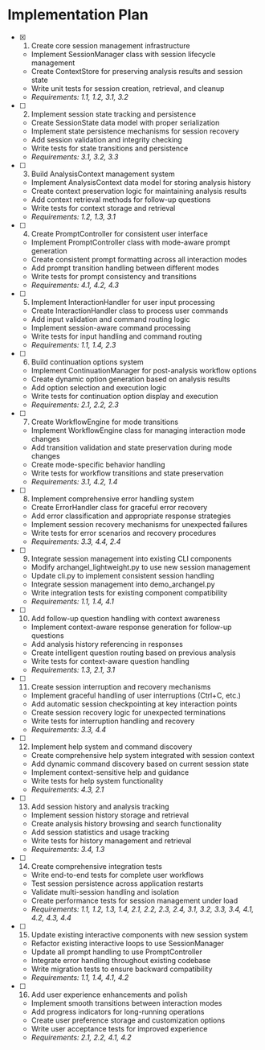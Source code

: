 # Implementation Plan

- [x] 1. Create core session management infrastructure
  - Implement SessionManager class with session lifecycle management
  - Create ContextStore for preserving analysis results and session state
  - Write unit tests for session creation, retrieval, and cleanup
  - _Requirements: 1.1, 1.2, 3.1, 3.2_

- [ ] 2. Implement session state tracking and persistence
  - Create SessionState data model with proper serialization
  - Implement state persistence mechanisms for session recovery
  - Add session validation and integrity checking
  - Write tests for state transitions and persistence
  - _Requirements: 3.1, 3.2, 3.3_

- [ ] 3. Build AnalysisContext management system
  - Implement AnalysisContext data model for storing analysis history
  - Create context preservation logic for maintaining analysis results
  - Add context retrieval methods for follow-up questions
  - Write tests for context storage and retrieval
  - _Requirements: 1.2, 1.3, 3.1_

- [ ] 4. Create PromptController for consistent user interface
  - Implement PromptController class with mode-aware prompt generation
  - Create consistent prompt formatting across all interaction modes
  - Add prompt transition handling between different modes
  - Write tests for prompt consistency and transitions
  - _Requirements: 4.1, 4.2, 4.3_

- [ ] 5. Implement InteractionHandler for user input processing
  - Create InteractionHandler class to process user commands
  - Add input validation and command routing logic
  - Implement session-aware command processing
  - Write tests for input handling and command routing
  - _Requirements: 1.1, 1.4, 2.3_

- [ ] 6. Build continuation options system
  - Implement ContinuationManager for post-analysis workflow options
  - Create dynamic option generation based on analysis results
  - Add option selection and execution logic
  - Write tests for continuation option display and execution
  - _Requirements: 2.1, 2.2, 2.3_

- [ ] 7. Create WorkflowEngine for mode transitions
  - Implement WorkflowEngine class for managing interaction mode changes
  - Add transition validation and state preservation during mode changes
  - Create mode-specific behavior handling
  - Write tests for workflow transitions and state preservation
  - _Requirements: 3.1, 4.2, 1.4_

- [ ] 8. Implement comprehensive error handling system
  - Create ErrorHandler class for graceful error recovery
  - Add error classification and appropriate response strategies
  - Implement session recovery mechanisms for unexpected failures
  - Write tests for error scenarios and recovery procedures
  - _Requirements: 3.3, 4.4, 2.4_

- [ ] 9. Integrate session management into existing CLI components
  - Modify archangel_lightweight.py to use new session management
  - Update cli.py to implement consistent session handling
  - Integrate session management into demo_archangel.py
  - Write integration tests for existing component compatibility
  - _Requirements: 1.1, 1.4, 4.1_

- [ ] 10. Add follow-up question handling with context awareness
  - Implement context-aware response generation for follow-up questions
  - Add analysis history referencing in responses
  - Create intelligent question routing based on previous analysis
  - Write tests for context-aware question handling
  - _Requirements: 1.3, 2.1, 3.1_

- [ ] 11. Create session interruption and recovery mechanisms
  - Implement graceful handling of user interruptions (Ctrl+C, etc.)
  - Add automatic session checkpointing at key interaction points
  - Create session recovery logic for unexpected terminations
  - Write tests for interruption handling and recovery
  - _Requirements: 3.3, 4.4_

- [ ] 12. Implement help system and command discovery
  - Create comprehensive help system integrated with session context
  - Add dynamic command discovery based on current session state
  - Implement context-sensitive help and guidance
  - Write tests for help system functionality
  - _Requirements: 4.3, 2.1_

- [ ] 13. Add session history and analysis tracking
  - Implement session history storage and retrieval
  - Create analysis history browsing and search functionality
  - Add session statistics and usage tracking
  - Write tests for history management and retrieval
  - _Requirements: 3.4, 1.3_

- [ ] 14. Create comprehensive integration tests
  - Write end-to-end tests for complete user workflows
  - Test session persistence across application restarts
  - Validate multi-session handling and isolation
  - Create performance tests for session management under load
  - _Requirements: 1.1, 1.2, 1.3, 1.4, 2.1, 2.2, 2.3, 2.4, 3.1, 3.2, 3.3, 3.4, 4.1, 4.2, 4.3, 4.4_

- [ ] 15. Update existing interactive components with new session system
  - Refactor existing interactive loops to use SessionManager
  - Update all prompt handling to use PromptController
  - Integrate error handling throughout existing codebase
  - Write migration tests to ensure backward compatibility
  - _Requirements: 1.1, 1.4, 4.1, 4.2_

- [ ] 16. Add user experience enhancements and polish
  - Implement smooth transitions between interaction modes
  - Add progress indicators for long-running operations
  - Create user preference storage and customization options
  - Write user acceptance tests for improved experience
  - _Requirements: 2.1, 2.2, 4.1, 4.2_